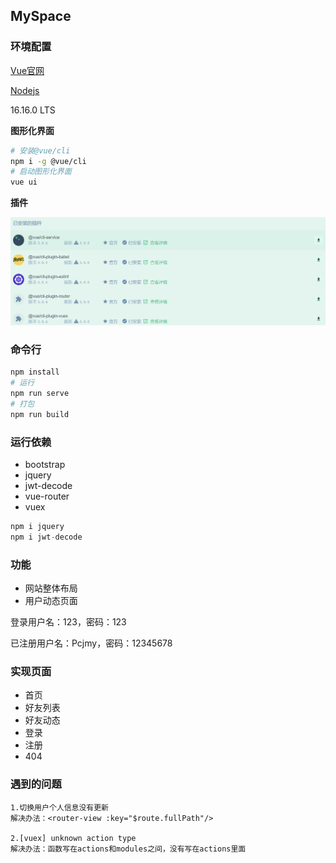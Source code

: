 ## MySpace

### 环境配置

[Vue官网](https://vuejs.org/)

[Nodejs](https://nodejs.org/en/)

16.16.0 LTS

**图形化界面**

```bash
# 安装@vue/cli
npm i -g @vue/cli
# 启动图形化界面
vue ui
```

**插件**

![插件](assets/插件.PNG)

### 命令行

```bash
npm install
# 运行
npm run serve
# 打包
npm run build
```

### 运行依赖

+ bootstrap
+ jquery
+ jwt-decode
+ vue-router
+ vuex

```javascript
npm i jquery
npm i jwt-decode
```

### 功能

+ 网站整体布局
+ 用户动态页面

登录用户名：123，密码：123

已注册用户名：Pcjmy，密码：12345678

### 实现页面

+ 首页
+ 好友列表
+ 好友动态
+ 登录
+ 注册
+ 404

### 遇到的问题

```shell
1.切换用户个人信息没有更新
解决办法：<router-view :key="$route.fullPath"/>

2.[vuex] unknown action type
解决办法：函数写在actions和modules之间，没有写在actions里面
```

